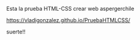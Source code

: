 Esta la prueba HTML-CSS 
crear web aspergerchile

https://vladigonzalez.github.io/PruebaHTMLCSS/

suerte!!

